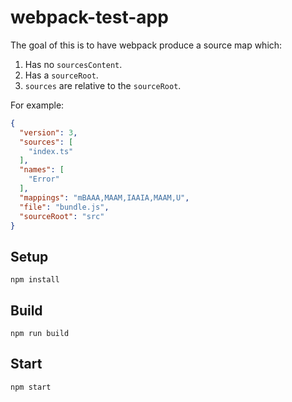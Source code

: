 # webpack-test-app

The goal of this is to have webpack produce a source map which:
1. Has no `sourcesContent`.
1. Has a `sourceRoot`.
1. `sources` are relative to the `sourceRoot`.

For example:
```json
{
  "version": 3,
  "sources": [
    "index.ts"
  ],
  "names": [
    "Error"
  ],
  "mappings": "mBAAA,MAAM,IAAIA,MAAM,U",
  "file": "bundle.js",
  "sourceRoot": "src"
}
```

## Setup

```shell
npm install
```

## Build

```shell
npm run build
```

## Start

```shell
npm start
```
